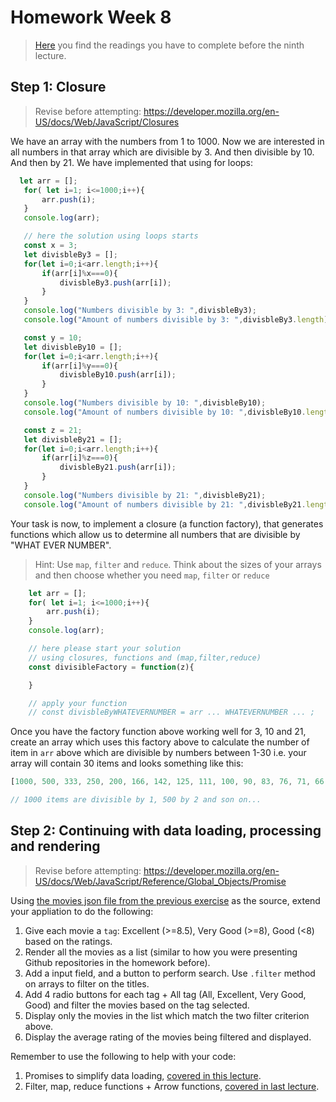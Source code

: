 # Homework Week 8

>[Here](/Week8/README.md) you find the readings you have to complete before the ninth lecture.

## Step 1: Closure

>Revise before attempting: https://developer.mozilla.org/en-US/docs/Web/JavaScript/Closures

We have an array with the numbers from 1 to 1000. Now we are interested in all numbers in that array which are divisible by 3. And then divisible by 10. And then by 21. We have implemented that using for loops:

```js
  let arr = [];
   for( let i=1; i<=1000;i++){
       arr.push(i);
   }
   console.log(arr);

   // here the solution using loops starts
   const x = 3;
   let divisbleBy3 = [];
   for(let i=0;i<arr.length;i++){
       if(arr[i]%x===0){
           divisbleBy3.push(arr[i]);
       }
   }
   console.log("Numbers divisible by 3: ",divisbleBy3);
   console.log("Amount of numbers divisible by 3: ",divisbleBy3.length);

   const y = 10;
   let divisbleBy10 = [];
   for(let i=0;i<arr.length;i++){
       if(arr[i]%y===0){
           divisbleBy10.push(arr[i]);
       }
   }
   console.log("Numbers divisible by 10: ",divisbleBy10);
   console.log("Amount of numbers divisible by 10: ",divisbleBy10.length);

   const z = 21;
   let divisbleBy21 = [];
   for(let i=0;i<arr.length;i++){
       if(arr[i]%z===0){
           divisbleBy21.push(arr[i]);
       }
   }
   console.log("Numbers divisible by 21: ",divisbleBy21);
   console.log("Amount of numbers divisible by 21: ",divisbleBy21.length);
```

Your task is now, to implement a closure (a function factory), that generates functions which allow us to determine all numbers that are divisible by "WHAT EVER NUMBER".

>Hint: Use `map`, `filter` and `reduce`. Think about the sizes of your arrays and then choose whether you need `map`, `filter` or `reduce`

```js
    let arr = [];
    for( let i=1; i<=1000;i++){
        arr.push(i);
    }
    console.log(arr);

    // here please start your solution
    // using closures, functions and (map,filter,reduce)
    const divisibleFactory = function(z){

    }

    // apply your function
    // const divisbleByWHATEVERNUMBER = arr ... WHATEVERNUMBER ... ;
```

Once you have the factory function above working well for 3, 10 and 21, create an array which uses this factory above to calculate the number of item in `arr` above which are divisible by numbers between 1-30 i.e. your array will contain 30 items and looks something like this:

```js
[1000, 500, 333, 250, 200, 166, 142, 125, 111, 100, 90, 83, 76, 71, 66, 62, 58, 55, 52, 50, 47, 45, 43, 41, 40, 38, 37, 35, 34, 33, 32]

// 1000 items are divisible by 1, 500 by 2 and son on...
```

## Step 2: Continuing with data loading, processing and rendering

>Revise before attempting: https://developer.mozilla.org/en-US/docs/Web/JavaScript/Reference/Global_Objects/Promise

Using [the movies json file from the previous exercise](https://gist.github.com/evanc/17f1ade674aa0d8066e0a33be923fe17/raw/b3b6cd9c96e5ca59bf7610c4c17da420bcaea0ae/movies.json) as the source, extend your appliation to do the following:

1. Give each movie a `tag`: Excellent (>=8.5), Very Good (>=8), Good (<8) based on the ratings.
1. Render all the movies as a list (similar to how you were presenting Github repositories in the homework before).
1. Add a input field, and a button to perform search. Use `.filter` method on arrays to filter on the titles.
1. Add 4 radio buttons for each tag + All tag (All, Excellent, Very Good, Good) and filter the movies based on the tag selected.
1. Display only the movies in the list which match the two filter criterion above.
1. Display the average rating of the movies being filtered and displayed.

Remember to use the following to help with your code:

1. Promises to simplify data loading, [covered in this lecture](./classwork/new-ajax.js).
1. Filter, map, reduce functions + Arrow functions, [covered in last lecture](../Week7/classwork/demonstration.js).
